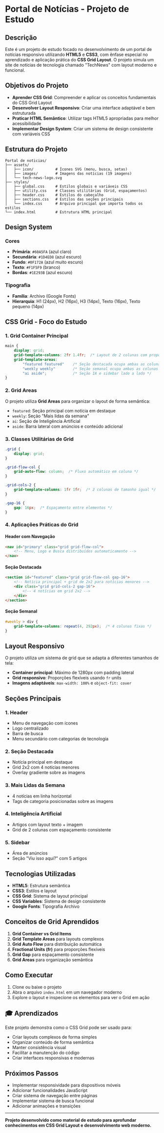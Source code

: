 # Portal de Notícias - Projeto de Estudo

## Descrição

Este é um projeto de estudo focado no desenvolvimento de um portal de notícias responsivo utilizando **HTML5** e **CSS3**, com ênfase especial no aprendizado e aplicação prática do **CSS Grid Layout**. O projeto simula um site de notícias de tecnologia chamado "TechNews" com layout moderno e funcional.

## Objetivos do Projeto

- **Aprender CSS Grid**: Compreender e aplicar os conceitos fundamentais do CSS Grid Layout
- **Desenvolver Layout Responsivo**: Criar uma interface adaptável e bem estruturada
- **Praticar HTML Semântico**: Utilizar tags HTML5 apropriadas para melhor acessibilidade
- **Implementar Design System**: Criar um sistema de design consistente com variáveis CSS

## Estrutura do Projeto

```
Portal de noticias/
├── assets/
│   ├── icon/          # Ícones SVG (menu, busca, setas)
│   ├── images/        # Imagens das notícias (19 imagens)
│   └── tech-news-logo.svg
├── styles/
│   ├── global.css     # Estilos globais e variáveis CSS
│   ├── utility.css    # Classes utilitárias (Grid, espaçamentos)
│   ├── header.css     # Estilos do cabeçalho
│   ├── sections.css   # Estilos das seções principais
│   └── index.css      # Arquivo principal que importa todos os estilos
└── index.html         # Estrutura HTML principal
```

## Design System

### Cores
- **Primária**: `#60A5FA` (azul claro)
- **Secundária**: `#1D4ED8` (azul escuro)
- **Fundo**: `#0F172A` (azul muito escuro)
- **Texto**: `#F1F5F9` (branco)
- **Bordas**: `#1E293B` (azul escuro)

### Tipografia
- **Família**: Archivo (Google Fonts)
- **Hierarquia**: H1 (24px), H2 (16px), H3 (14px), Texto (16px), Texto pequeno (14px)

## CSS Grid - Foco do Estudo

### 1. **Grid Container Principal**
```css
main {
    display: grid;
    grid-template-columns: 2fr 1.4fr;  /* Layout de 2 colunas com proporções diferentes */
    grid-template-areas: 
        "featured featured"    /* Seção destacada ocupa ambas as colunas */
        "weekly weekly"        /* Seção semanal ocupa ambas as colunas */
        "ai aside";            /* Seção IA e sidebar lado a lado */
}
```

### 2. **Grid Areas**
O projeto utiliza **Grid Areas** para organizar o layout de forma semântica:
- `featured`: Seção principal com notícia em destaque
- `weekly`: Seção "Mais lidas da semana"
- `ai`: Seção de Inteligência Artificial
- `aside`: Barra lateral com anúncios e conteúdo adicional

### 3. **Classes Utilitárias de Grid**
```css
.grid {
    display: grid;
}

.grid-flow-col {
    grid-auto-flow: column;  /* Fluxo automático em coluna */
}

.grid-cols-2 {
    grid-template-columns: 1fr 1fr;  /* 2 colunas de tamanho igual */
}

.gap-16 {
    gap: 16px;  /* Espaçamento entre elementos */
}
```

### 4. **Aplicações Práticas do Grid**

#### Header com Navegação
```html
<nav id="primary" class="grid grid-flow-col">
    <!-- Menu, Logo e Busca distribuídos automaticamente -->
</nav>
```

#### Seção Destacada
```html
<section id="featured" class="grid grid-flow-col gap-16">
    <!-- Notícia principal + grid de 2x2 para notícias menores -->
    <div class="grid grid-cols-2 gap-16">
        <!-- 4 notícias em grid 2x2 -->
    </div>
</section>
```

#### Seção Semanal
```css
#weekly > div {
    grid-template-columns: repeat(4, 292px);  /* 4 colunas fixas */
}
```

## Layout Responsivo

O projeto utiliza um sistema de grid que se adapta a diferentes tamanhos de tela:
- **Container principal**: Máximo de 1280px com padding lateral
- **Grid responsivo**: Proporções flexíveis usando `fr` units
- **Imagens adaptáveis**: `max-width: 100%` e `object-fit: cover`

## Seções Principais

### 1. **Header**
- Menu de navegação com ícones
- Logo centralizado
- Barra de busca
- Menu secundário com categorias de tecnologia

### 2. **Seção Destacada**
- Notícia principal em destaque
- Grid 2x2 com 4 notícias menores
- Overlay gradiente sobre as imagens

### 3. **Mais Lidas da Semana**
- 4 notícias em linha horizontal
- Tags de categoria posicionadas sobre as imagens

### 4. **Inteligência Artificial**
- Artigos com layout texto + imagem
- Grid de 2 colunas com espaçamento consistente

### 5. **Sidebar**
- Área de anúncios
- Seção "Viu isso aqui?" com 5 artigos

## Tecnologias Utilizadas

- **HTML5**: Estrutura semântica
- **CSS3**: Estilos e layout
- **CSS Grid**: Sistema de layout principal
- **CSS Variables**: Sistema de design consistente
- **Google Fonts**: Tipografia Archivo

## Conceitos de Grid Aprendidos

1. **Grid Container vs Grid Items**
2. **Grid Template Areas** para layouts complexos
3. **Grid Auto Flow** para distribuição automática
4. **Fractional Units (fr)** para proporções flexíveis
5. **Grid Gap** para espaçamento consistente
6. **Grid Areas** para organização semântica

## Como Executar

1. Clone ou baixe o projeto
2. Abra o arquivo `index.html` em um navegador moderno
3. Explore o layout e inspecione os elementos para ver o Grid em ação

## 🎓 Aprendizados

Este projeto demonstra como o CSS Grid pode ser usado para:
- Criar layouts complexos de forma simples
- Organizar conteúdo de forma semântica
- Manter consistência visual
- Facilitar a manutenção do código
- Criar interfaces responsivas e modernas

## Próximos Passos

- Implementar responsividade para dispositivos móveis
- Adicionar funcionalidades JavaScript
- Criar sistema de navegação entre páginas
- Implementar sistema de busca funcional
- Adicionar animações e transições

---

**Projeto desenvolvido como material de estudo para aprofundar conhecimentos em CSS Grid Layout e desenvolvimento web moderno.** 
